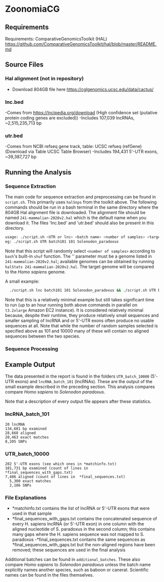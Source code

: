 # ZoonomiaCG
## Requirements
Requirements: ComparativeGenomicsToolkit (HAL) https://github.com/ComparativeGenomicsToolkit/hal/blob/master/README.md 

## Source Files
### Hal alignment (not in repository)
- Download 804GB file here https://cglgenomics.ucsc.edu/data/cactus/

### lnc.bed
-Comes from https://lncipedia.org/download (High confidence set (putative protein coding genes are excluded))
-Includes 107,039 lncRNAs, ~2,515,235,713 bp

### utr.bed
-Comes from NCBI refseq gene track, table: UCSC refseq (refGene) (Download via Table UCSC Table Browser)
-Includes 194,431 5'-UTR exons, ~39,387,727 bp

## Running the Analysis
### Sequence Extraction

The main code for sequence extraction and preprocessing can be found in `script.sh`. This primarily uses `halSnps` from the toolkit above. The following commands should be run in a bash terminal in the same directory where the 804GB Hal alignment file is downloaded. The alignment file should be named `241-mammalian-2020v2.hal` which is the default name when you download it. The files 'lnc.bed' and 'utr.bed' should also be present in this directory.

```bash
usage: ./script.sh <UTR or lnc> <batch name> <number of samples> <target genome>
eg: ./script.sh UTR batch101 101 Solenodon_paradoxus
```

Note that this script will randomly select `<number of samples>` according to `bash`'s built-in `shuf` function. The '<target genome>' parameter must be a genome listed in `241-mammalian-2020v2.hal`; available genomes can be obtained by running `halStats 241-mammalian-2020v2.hal`. The target genome will be compared to the _Homo sapiens_ genome.
  
A small example:
  
```bash
  ./script.sh lnc batch101 101 Solenodon_paradoxus && ./script.sh UTR batch10000 10000 Solenodon_paradoxus
```
  
Note that this is a relatively minimal example but still takes significant time to run (up to an hour running both above commands in parallel on `t3.2xlarge` Amazon EC2 instance). It is considered relatively minimal because, despite their runtime, they produce relatively small sequences and smaller sampling of lncRNA and or 5'-UTR exons often produce no usable sequences at all. Note that while the number of random samples selected is specified above as 101 and 10000 many of these will contain no aligned sequences between the two species.

### Sequence Processing

## Example Output
The data presented in the report is found in the folders `UTR_batch_10000` (5'-UTR exons) and `lncRNA_batch_101` (lncRNAs). These are the output of the small example described in the preceding section. This analysis compares compare _Homo sapiens_ to _Solenodon paradoxus_.
  
Note that a description of every output file appears after these statistics.

### lncRNA_batch_101

  ```
20 lncRNA
134,681 bp examined
28,668 aligned
  20,463 exact matches
  8,205 SNPs
```
  
### UTR_batch_10000
```
202 5'-UTR exons (see which ones in *matchinfo.txt)
101,731 bp examined (count of lines in  *final_sequences_with_gaps.txt)
7,486 aligned (count of lines in  *final_sequences.txt)
  5,300 exact matches
  2,186 SNPs
```
  
### File Explanations
  - *matchinfo.txt contains the list of lncRNA or 5'-UTR exons that were used in that sample
  - *final_sequences_with_gaps.txt contains the concatenated sequence of every H. sapiens lncRNA (or 5'-UTR exon) in one column with the aligned nucleotide of S. paradoxus in the second column; this contains many gaps where the H. sapiens sequence was not mapped to S. paradoxus
  -*final_sequences.txt contains the same sequences as *final_sequences_with_gaps.txt but the non-aligned regions have been removed; these sequences are used in the final analysis


Additional batches can be found in `additional_batches`. These also compare _Homo sapiens_ to _Solenodon paradoxus_ unless the batch name explicitly names another species, such as baboon or canerat. Scientific names can be found in the files themselves.
